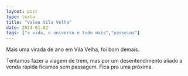 ```yaml
---
layout: post
type: texto
title: "Valeu Vila Velha"
date: 2024-01-02
tags: ["a vida, o universo e tudo mais","passeios"]
---
```

Mais uma virada de ano em Vila Velha, foi bom demais.  

Tentamos fazer a viagem de trem, mas por um desentendimento aliado a venda rápida ficamos sem passagem. Fica pra uma próxima.